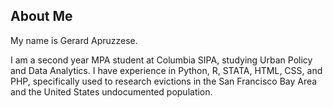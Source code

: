 ## About Me

My name is Gerard Apruzzese. 

I am a second year MPA student at Columbia SIPA, studying Urban Policy and Data Analytics. I have experience in Python, R, STATA, HTML, CSS, and PHP, specifically used to research evictions in the San Francisco Bay Area and the United States undocumented population. 


<!--
**gapruzzese/gapruzzese** is a ✨ _special_ ✨ repository because its `README.md` (this file) appears on your GitHub profile.

Here are some ideas to get you started:

- 🔭 I’m currently working on ...
- 🌱 I’m currently learning ...
- 👯 I’m looking to collaborate on ...
- 🤔 I’m looking for help with ...
- 💬 Ask me about ...
- 📫 How to reach me: ...
- 😄 Pronouns: ...
- ⚡ Fun fact: ...
-->

